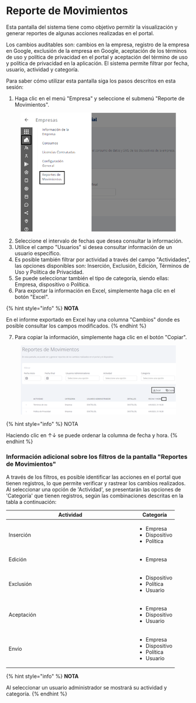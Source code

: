 # Reporte de Movimientos

Esta pantalla del sistema tiene como objetivo permitir la visualización y generar reportes de algunas acciones realizadas en el portal.

Los cambios auditables son: cambios en la empresa, registro de la empresa en Google, exclusión de la empresa en Google, aceptación de los términos de uso y política de privacidad en el portal y aceptación del término de uso y política de privacidad en la aplicación. El sistema permite filtrar por fecha, usuario, actividad y categoría.

Para saber cómo utilizar esta pantalla siga los pasos descritos en esta sesión:

1. Haga clic en el menú "Empresa" y seleccione el submenú "Reporte de Movimientos".

<figure><img src="../.gitbook/assets/Captura de tela 2023-11-06 171325 (2).png" alt=""><figcaption></figcaption></figure>

2. Seleccione el intervalo de fechas que desea consultar la información.
3. Utilice el campo "Usuarios" si desea consultar información de un usuario específico.
4. Es posible también filtrar por actividad a través del campo "Actividades", las opciones disponibles son: Inserción, Exclusión, Edición, Términos de Uso y Política de Privacidad.
5. Se puede seleccionar también el tipo de categoría, siendo ellas: Empresa, dispositivo o Política.
6. Para exportar la información en Excel, simplemente haga clic en el botón "Excel".

{% hint style="info" %}
**NOTA**&#x20;

En el informe exportado en Excel hay una columna "Cambios" donde es posible consultar los campos modificados.
{% endhint %}

7. Para copiar la información, simplemente haga clic en el botón "Copiar".

<figure><img src="../.gitbook/assets/Captura de tela 2023-11-03 115311.png" alt=""><figcaption></figcaption></figure>

{% hint style="info" %}
NOTA&#x20;

Haciendo clic en ↑↓ se puede ordenar la columna de fecha y hora.
{% endhint %}

### **Información adicional sobre los filtros de la pantalla "Reportes de Movimientos"**

A través de los filtros, es posible identificar las acciones en el portal que tienen registros, lo que permite verificar y rastrear los cambios realizados. Al seleccionar una opción de 'Actividad', se presentarán las opciones de 'Categoría' que tienen registros, según las combinaciones descritas en la tabla a continuación:

<table><thead><tr><th width="337">Actividad</th><th>Categoría</th></tr></thead><tbody><tr><td>Inserción</td><td><ul><li>Empresa</li><li>Dispositivo</li><li>Política</li></ul></td></tr><tr><td>Edición</td><td><ul><li>Empresa</li></ul></td></tr><tr><td>Exclusión</td><td><ul><li>Dispositivo</li><li>Política</li><li>Usuario</li></ul></td></tr><tr><td>Aceptación</td><td><ul><li>Empresa</li><li>Dispositivo</li><li>Usuario</li></ul></td></tr><tr><td>Envío</td><td><ul><li>Empresa</li><li>Dispositivo</li><li>Política</li><li>Usuario</li></ul></td></tr></tbody></table>

{% hint style="info" %}
**NOTA**&#x20;

Al seleccionar un usuario administrador se mostrará su actividad y categoría.
{% endhint %}
